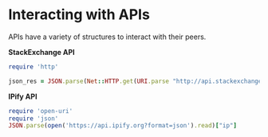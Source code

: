# Interacting with APIs

APIs have a variety of structures to interact with their peers.

**StackExchange API**

```ruby
require 'http'

json_res = JSON.parse(Net::HTTP.get(URI.parse "http://api.stackexchange.com/2.2/questions?site=stackoverflow"))
```

**IPify API**

```ruby
require 'open-uri'
require 'json'
JSON.parse(open('https://api.ipify.org?format=json').read)["ip"]
```



